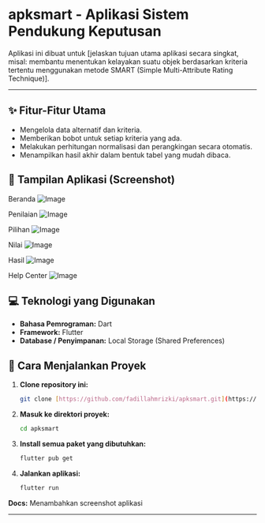 # apksmart - Aplikasi Sistem Pendukung Keputusan

Aplikasi ini dibuat untuk [jelaskan tujuan utama aplikasi secara singkat, misal: membantu menentukan kelayakan suatu objek berdasarkan kriteria tertentu menggunakan metode SMART (Simple Multi-Attribute Rating Technique)].

---

## ✨ Fitur-Fitur Utama
* Mengelola data alternatif dan kriteria.
* Memberikan bobot untuk setiap kriteria yang ada.
* Melakukan perhitungan normalisasi dan perangkingan secara otomatis.
* Menampilkan hasil akhir dalam bentuk tabel yang mudah dibaca.

## 📸 Tampilan Aplikasi (Screenshot)

Beranda
![Image](https://github.com/user-attachments/assets/d0d321a2-8cca-47a1-8d50-a92ebe45f32d)

Penilaian
![Image](https://github.com/user-attachments/assets/372b4f3b-374e-4cc0-ad3b-a75bb02cadaa)

Pilihan
![Image](https://github.com/user-attachments/assets/e4e53be4-1c38-4b9d-bd99-650490905a5e)

Nilai
![Image](https://github.com/user-attachments/assets/3b40ccc2-c8cb-4a41-9254-bb8b37fcbd21)

Hasil
![Image](https://github.com/user-attachments/assets/a711d700-5b9a-4969-be20-ac685a59ca16)

Help Center
![Image](https://github.com/user-attachments/assets/2287844d-cc80-434d-aecb-3b87288aee29)

## 💻 Teknologi yang Digunakan
* **Bahasa Pemrograman:** Dart
* **Framework:** Flutter
* **Database / Penyimpanan:** Local Storage (Shared Preferences)


## 🚀 Cara Menjalankan Proyek
1.  **Clone repository ini:**
    ```bash
    git clone [https://github.com/fadillahmrizki/apksmart.git](https://github.com/fadillahmrizki/apksmart.git)
    ```
2.  **Masuk ke direktori proyek:**
    ```bash
    cd apksmart
    ```
3.  **Install semua paket yang dibutuhkan:**
    ```bash
    flutter pub get
    ```
4.  **Jalankan aplikasi:**
    ```bash
    flutter run
    ```
**Docs:** Menambahkan screenshot aplikasi

---
